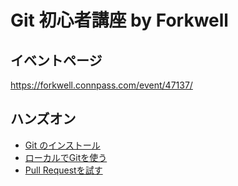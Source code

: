 # Git 初心者講座 by Forkwell

## イベントページ

https://forkwell.connpass.com/event/47137/

## ハンズオン

- [Git のインストール](docs/tutorial_1.md)
- [ローカルでGitを使う](docs/tutorial_2.md)
- [Pull Requestを試す](docs/tutorial_3.md)
